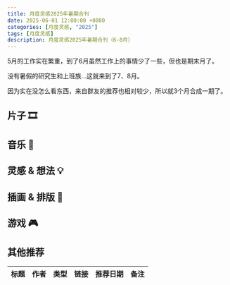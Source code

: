 ```yaml
---
title: 月度灵感2025年暑期合刊
date: 2025-06-01 12:00:00 +0800
categories: [月度灵感, "2025"]
tags: [月度灵感]
description: 月度灵感2025年暑期合刊（6-8月）
---
```


5月的工作实在繁重，到了6月虽然工作上的事情少了一些，但也是期末月了。

没有暑假的研究生和上班族...这就来到了7、8月。

因为实在没怎么看东西，来自群友的推荐也相对较少，所以就3个月合成一期了。

## 片子 🎞️

## 音乐 🎼

## 灵感 & 想法 💡

## 插画 & 排版 🎨

## 游戏 🎮

## 其他推荐

| 标题 | 作者 | 类型 | 链接 | 推荐日期 | 备注 |
| ---- | ---- | ---- | ---- | -------- | ---- |